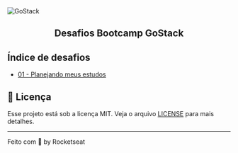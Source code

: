 <img alt="GoStack" src="https://storage.googleapis.com/golden-wind/bootcamp-gostack/header-desafios.png" />
<h2 align="center">
  Desafios Bootcamp GoStack
</h2>

## Índice de desafios

- [01 - Planejando meus estudos](https://github.com/walternascimentobarroso/bootcamp-gostack-desafios/tree/master/desafio-01)

## :memo: Licença

Esse projeto está sob a licença MIT. Veja o arquivo [LICENSE](LICENSE.md) para mais detalhes.

---

Feito com 💜 by Rocketseat